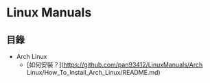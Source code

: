 # Linux Manuals
## 目錄
- Arch Linux
  - [如何安裝？](https://github.com/pan93412/LinuxManuals/Arch Linux/How_To_Install_Arch_Linux/README.md)
  
